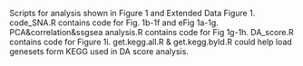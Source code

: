 Scripts for analysis shown in Figure 1 and Extended Data Figure 1. 
code_SNA.R contains code for Fig. 1b-1f and eFig 1a-1g. 
PCA&correlation&ssgsea analysis.R contains code for Fig 1g-1h. 
DA_score.R contains code for Figure 1i. 
get.kegg.all.R & get.kegg.byId.R could help load genesets form KEGG used in DA score analysis.
